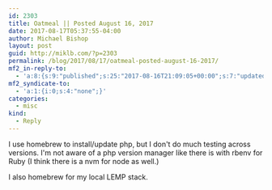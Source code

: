 ```yaml
---
id: 2303
title: Oatmeal || Posted August 16, 2017
date: 2017-08-17T05:37:55-04:00
author: Michael Bishop
layout: post
guid: http://miklb.com/?p=2303
permalink: /blog/2017/08/17/oatmeal-posted-august-16-2017/
mf2_in-reply-to:
  - 'a:8:{s:9:"published";s:25:"2017-08-16T21:09:05+00:00";s:7:"updated";s:25:"2017-08-16T21:09:05+00:00";s:7:"summary";s:199:"What do folks use to manage local PHP versions? I&#039;ve been using MAMP for years, but wondering if I should switch to homebrew and homebrew-php since I use homebrew for just about everything else?";s:4:"name";s:33:"Oatmeal || Posted August 16, 2017";s:8:"category";a:1:{i:0;s:0:"";}s:11:"publication";s:6:"eli.li";s:6:"author";a:3:{s:4:"name";s:3:"eli";s:3:"url";s:14:"https://eli.li";s:5:"photo";s:34:"https://eli.li/imgs/e&a-square.jpg";}s:3:"url";s:42:"https://eli.li/entry.php?id=20170816210905";}'
mf2_syndicate-to:
  - 'a:1:{i:0;s:4:"none";}'
categories:
  - misc
kind:
  - Reply
---
```

I use homebrew to install/update php, but I don't do much testing across versions. I'm not aware of a php version manager like there is with rbenv for Ruby (I think there is a nvm for node as well.)

I also homebrew for my local LEMP stack.